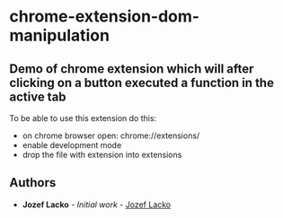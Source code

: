 # chrome-extension-dom-manipulation

## Demo of chrome extension which will after clicking on a button executed a function in the active tab

To be able to use this extension do this:
- on chrome browser open: chrome://extensions/
- enable development mode
- drop the file with extension into extensions

## Authors

* **Jozef Lacko** - *Initial work* - [Jozef Lacko](https://jozeflacko.github.io)
